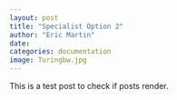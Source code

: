 ```yaml
---
layout: post
title: "Specialist Option 2"
author: "Eric Martin"
date: 
categories: documentation
image: Turingbw.jpg
---
```




This is a test post to check if posts render.
